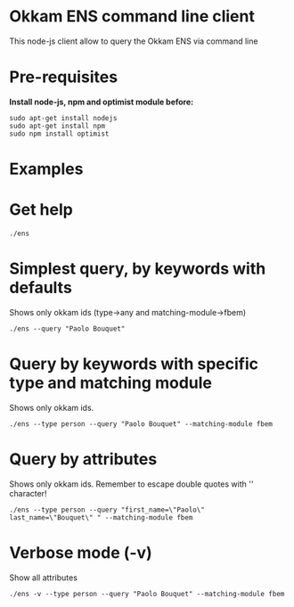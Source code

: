 Okkam ENS command line client
========

This node-js client allow to query the Okkam ENS via command line

Pre-requisites
========

**Install node-js, npm and optimist module before:**

	sudo apt-get install nodejs	
	sudo apt-get install npm	
	sudo npm install optimist

Examples
========

# Get help

	./ens

# Simplest query, by keywords with defaults

Shows only okkam ids (type->any and matching-module->fbem)

	./ens --query "Paolo Bouquet"

# Query by keywords with specific type and matching module

Shows only okkam ids.

	./ens --type person --query "Paolo Bouquet" --matching-module fbem

# Query by attributes

Shows only okkam ids. Remember to escape double quotes with '\' character!

	./ens --type person --query "first_name=\"Paolo\" last_name=\"Bouquet\" " --matching-module fbem
	
# Verbose mode (-v)

Show all attributes

	./ens -v --type person --query "Paolo Bouquet" --matching-module fbem
